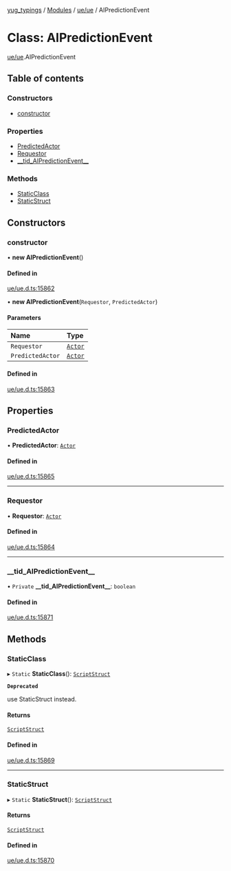 [yug_typings](../README.md) / [Modules](../modules.md) / [ue/ue](../modules/ue_ue.md) / AIPredictionEvent

# Class: AIPredictionEvent

[ue/ue](../modules/ue_ue.md).AIPredictionEvent

## Table of contents

### Constructors

- [constructor](ue_ue.AIPredictionEvent.md#constructor)

### Properties

- [PredictedActor](ue_ue.AIPredictionEvent.md#predictedactor)
- [Requestor](ue_ue.AIPredictionEvent.md#requestor)
- [\_\_tid\_AIPredictionEvent\_\_](ue_ue.AIPredictionEvent.md#__tid_aipredictionevent__)

### Methods

- [StaticClass](ue_ue.AIPredictionEvent.md#staticclass)
- [StaticStruct](ue_ue.AIPredictionEvent.md#staticstruct)

## Constructors

### constructor

• **new AIPredictionEvent**()

#### Defined in

[ue/ue.d.ts:15862](https://github.com/YugMetaverse/yug_typings/blob/25cad34/ue/ue.d.ts#L15862)

• **new AIPredictionEvent**(`Requestor`, `PredictedActor`)

#### Parameters

| Name | Type |
| :------ | :------ |
| `Requestor` | [`Actor`](ue_ue.Actor.md) |
| `PredictedActor` | [`Actor`](ue_ue.Actor.md) |

#### Defined in

[ue/ue.d.ts:15863](https://github.com/YugMetaverse/yug_typings/blob/25cad34/ue/ue.d.ts#L15863)

## Properties

### PredictedActor

• **PredictedActor**: [`Actor`](ue_ue.Actor.md)

#### Defined in

[ue/ue.d.ts:15865](https://github.com/YugMetaverse/yug_typings/blob/25cad34/ue/ue.d.ts#L15865)

___

### Requestor

• **Requestor**: [`Actor`](ue_ue.Actor.md)

#### Defined in

[ue/ue.d.ts:15864](https://github.com/YugMetaverse/yug_typings/blob/25cad34/ue/ue.d.ts#L15864)

___

### \_\_tid\_AIPredictionEvent\_\_

• `Private` **\_\_tid\_AIPredictionEvent\_\_**: `boolean`

#### Defined in

[ue/ue.d.ts:15871](https://github.com/YugMetaverse/yug_typings/blob/25cad34/ue/ue.d.ts#L15871)

## Methods

### StaticClass

▸ `Static` **StaticClass**(): [`ScriptStruct`](ue_ue.ScriptStruct.md)

**`Deprecated`**

use StaticStruct instead.

#### Returns

[`ScriptStruct`](ue_ue.ScriptStruct.md)

#### Defined in

[ue/ue.d.ts:15869](https://github.com/YugMetaverse/yug_typings/blob/25cad34/ue/ue.d.ts#L15869)

___

### StaticStruct

▸ `Static` **StaticStruct**(): [`ScriptStruct`](ue_ue.ScriptStruct.md)

#### Returns

[`ScriptStruct`](ue_ue.ScriptStruct.md)

#### Defined in

[ue/ue.d.ts:15870](https://github.com/YugMetaverse/yug_typings/blob/25cad34/ue/ue.d.ts#L15870)
